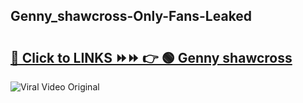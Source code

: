 
 ## Genny_shawcross-Only-Fans-Leaked

# <h2><a href="https://clipsfans.com/Genny_shawcross&ref=git">🔗 Click to LINKS ⏩⏩ 👉 🟢 Genny shawcross </a></h2>

<a href="https://clipsfans.com/Genny_shawcross&ref=git" rel="nofollow" data-target="animated-image.originalLink"><img src="https://i.ibb.co.com/xMMVF88/686577567.gif" alt="Viral Video Original" style="max-width: 100%; display: inline-block;" data-target="animated-image.originalImage"></a>
